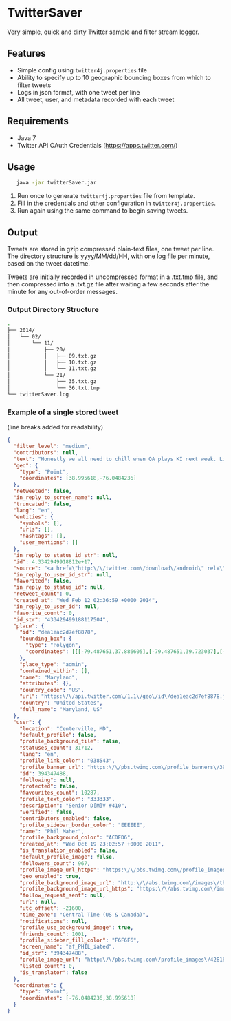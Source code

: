# TwitterSaver

Very simple, quick and dirty Twitter sample and filter stream logger.

## Features

- Simple config using `twitter4j.properties` file
- Ability to specify up to 10 geographic bounding boxes from which to filter tweets
- Logs in json format, with one tweet per line
- All tweet, user, and metadata recorded with each tweet

## Requirements

- Java 7
- Twitter API OAuth Credentials (https://apps.twitter.com/)

## Usage

```bash
   java -jar twitterSaver.jar
```

1. Run once to generate `twitter4j.properties` file from template.
2. Fill in the credentials and other configuration in `twitter4j.properties`.
3. Run again using the same command to begin saving tweets.

## Output

Tweets are stored in gzip compressed plain-text files, one tweet per line.
The directory structure is yyyy/MM/dd/HH, with one log file per minute, based on the tweet datetime. 

Tweets are initially recorded in uncompressed format in a .txt.tmp file, and then compressed into a .txt.gz file
after waiting a few seconds after the minute for any out-of-order messages.

### Output Directory Structure
```bash
.
├── 2014/
│   └── 02/
│       └── 11/
│           ├── 20/
│           │   ├── 09.txt.gz
│           │   ├── 10.txt.gz
│           │   └── 11.txt.gz
│           └── 21/
│               ├── 35.txt.gz
│               └── 36.txt.tmp
└── twitterSaver.log
```

### Example of a single stored tweet

(line breaks added for readability)

```json
{
  "filter_level": "medium",
  "contributors": null,
  "text": "Honestly we all need to chill when QA plays KI next week. Like everyone was snapping for nothing lncluding me. Jr had the only good reason",
  "geo": {
    "type": "Point",
    "coordinates": [38.995618,-76.0484236]
  },
  "retweeted": false,
  "in_reply_to_screen_name": null,
  "truncated": false,
  "lang": "en",
  "entities": {
    "symbols": [],
    "urls": [],
    "hashtags": [],
    "user_mentions": []
  },
  "in_reply_to_status_id_str": null,
  "id": 4.3342949918812e+17,
  "source": "<a href=\"http:\/\/twitter.com\/download\/android\" rel=\"nofollow\">Twitter for Android<\/a>",
  "in_reply_to_user_id_str": null,
  "favorited": false,
  "in_reply_to_status_id": null,
  "retweet_count": 0,
  "created_at": "Wed Feb 12 02:36:59 +0000 2014",
  "in_reply_to_user_id": null,
  "favorite_count": 0,
  "id_str": "433429499188117504",
  "place": {
    "id": "dea1eac2d7ef8878",
    "bounding_box": {
      "type": "Polygon",
      "coordinates": [[[-79.487651,37.886605],[-79.487651,39.723037],[-74.986282,39.723037],[-74.986282,37.886605]]]
    },
    "place_type": "admin",
    "contained_within": [],
    "name": "Maryland",
    "attributes": {},
    "country_code": "US",
    "url": "https:\/\/api.twitter.com\/1.1\/geo\/id\/dea1eac2d7ef8878.json",
    "country": "United States",
    "full_name": "Maryland, US"
  },
  "user": {
    "location": "Centerville, MD",
    "default_profile": false,
    "profile_background_tile": false,
    "statuses_count": 31712,
    "lang": "en",
    "profile_link_color": "038543",
    "profile_banner_url": "https:\/\/pbs.twimg.com\/profile_banners\/394347488\/1390799500",
    "id": 394347488,
    "following": null,
    "protected": false,
    "favourites_count": 10287,
    "profile_text_color": "333333",
    "description": "Senior D[M]V #410",
    "verified": false,
    "contributors_enabled": false,
    "profile_sidebar_border_color": "EEEEEE",
    "name": "Phil Maher",
    "profile_background_color": "ACDED6",
    "created_at": "Wed Oct 19 23:02:57 +0000 2011",
    "is_translation_enabled": false,
    "default_profile_image": false,
    "followers_count": 967,
    "profile_image_url_https": "https:\/\/pbs.twimg.com\/profile_images\/428186914425147392\/oTO737Oe_normal.jpeg",
    "geo_enabled": true,
    "profile_background_image_url": "http:\/\/abs.twimg.com\/images\/themes\/theme18\/bg.gif",
    "profile_background_image_url_https": "https:\/\/abs.twimg.com\/images\/themes\/theme18\/bg.gif",
    "follow_request_sent": null,
    "url": null,
    "utc_offset": -21600,
    "time_zone": "Central Time (US & Canada)",
    "notifications": null,
    "profile_use_background_image": true,
    "friends_count": 1001,
    "profile_sidebar_fill_color": "F6F6F6",
    "screen_name": "af_PHIL_iated",
    "id_str": "394347488",
    "profile_image_url": "http:\/\/pbs.twimg.com\/profile_images\/428186914425147392\/oTO737Oe_normal.jpeg",
    "listed_count": 0,
    "is_translator": false
  },
  "coordinates": {
    "type": "Point",
    "coordinates": [-76.0484236,38.995618]
  }
}
```